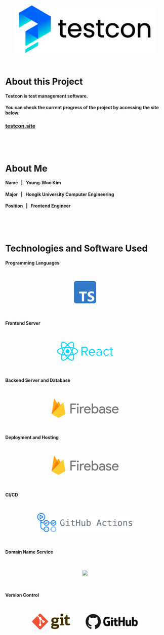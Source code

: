 <br><br><br>
<p align="center"><img src="./public/logos/logo_black.png" width="450" height="=150"></p>
<br>



# About this Project

#### Testcon is test management software.

#### You can check the current progress of the project by accessing the site below.
### [testcon.site](https://testcon.site/)
<br><br><br>



# About Me

#### Name &nbsp; | &nbsp; Young-Woo Kim
#### Major &nbsp; | &nbsp; Hongik University Computer Engineering
#### Position &nbsp; | &nbsp; Frontend Engineer
<br><br><br>



# Technologies and Software Used

#### Programming Languages
<br/>
<p align="center">
<img src="./public/softwares/typescript.png" height="70">
</p>
<br>

#### Frontend Server
<br/>
<p align="center">
<img src="./public/softwares/react.png" height="60">
</p>
<br>

#### Backend Server and Database
<br/>
<p align="center">
<img src="./public/softwares/firebase.png" height="60">
</p>
<br>

#### Deployment and Hosting
<br/>
<p align="center">
<img src="./public/softwares/firebase.png" height="60">
</p>
<br>

#### CI/CD
<br/>
<p align="center">
<img src="./public/softwares/githubactions.png" height="60">
</p>
<br>

#### Domain Name Service
<br/>
<p align="center">
<img src="./public/softwares/gabia.png" height="60">
</p>
<br>

#### Version Control
<br/>
<p align="center">
<img src="./public/softwares/git.png" height="50">
&nbsp;&nbsp;&nbsp;&nbsp;&nbsp;&nbsp;&nbsp;&nbsp;&nbsp;&nbsp;
<img src="./public/softwares/github.png" height="50">
</p>
<br><br><br>

